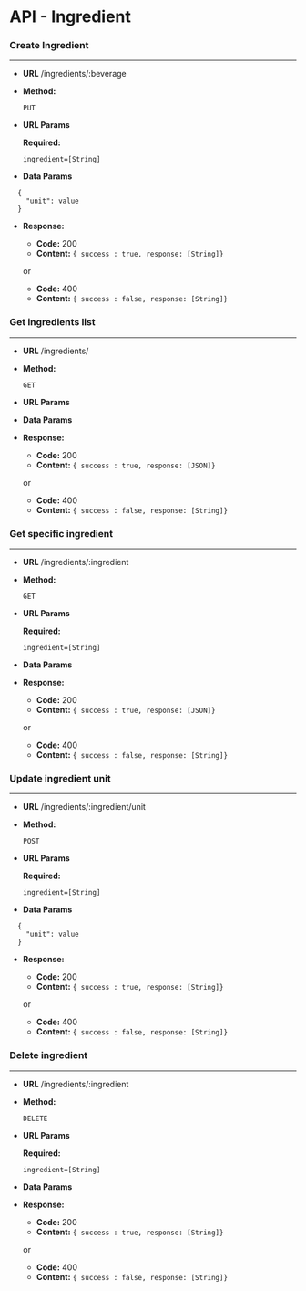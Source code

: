 # API - Ingredient


### Create Ingredient
----
* **URL**
/ingredients/:beverage

* **Method:**
  
  `PUT`
  
*  **URL Params**

   **Required:**
 
   `ingredient=[String]`

* **Data Params**
```
  {
  	"unit": value
  }
```
  

* **Response:**
	* **Code:** 200
	* **Content:** 
	`{ success : true, response: [String]}`
	
	or
	
	* **Code:** 400
	* **Content:** 
	`{ success : false, response: [String]}`


### Get ingredients list
----
* **URL**
/ingredients/

* **Method:**
  
  `GET`
  
*  **URL Params**

* **Data Params**

* **Response:**
	* **Code:** 200
	* **Content:** 
	`{ success : true, response: [JSON]}`
	
	or
	
	* **Code:** 400
	* **Content:** 
	`{ success : false, response: [String]}`


### Get specific ingredient
----
* **URL**
/ingredients/:ingredient

* **Method:**
  
  `GET`
  
*  **URL Params**

   **Required:**
 
   `ingredient=[String]`

* **Data Params**
  

* **Response:**
	* **Code:** 200
	* **Content:** 
	`{ success : true, response: [JSON]}`
	
	or
	
	* **Code:** 400
	* **Content:** 
	`{ success : false, response: [String]}`

### Update ingredient unit
----
* **URL**
/ingredients/:ingredient/unit

* **Method:**
  
  `POST`
  
*  **URL Params**

   **Required:**
 
   `ingredient=[String]`

* **Data Params**
```
  {
  	"unit": value
  }
```
* **Response:**
	* **Code:** 200
	* **Content:** 
	`{ success : true, response: [String]}`
	
	or
	
	* **Code:** 400
	* **Content:** 
	`{ success : false, response: [String]}`

### Delete ingredient
----
* **URL**
/ingredients/:ingredient

* **Method:**
  
  `DELETE`
  
*  **URL Params**

   **Required:**
 
   `ingredient=[String]`

* **Data Params**

* **Response:**
	* **Code:** 200
	* **Content:** 
	`{ success : true, response: [String]}`
	
	or
	
	* **Code:** 400
	* **Content:** 
	`{ success : false, response: [String]}`
